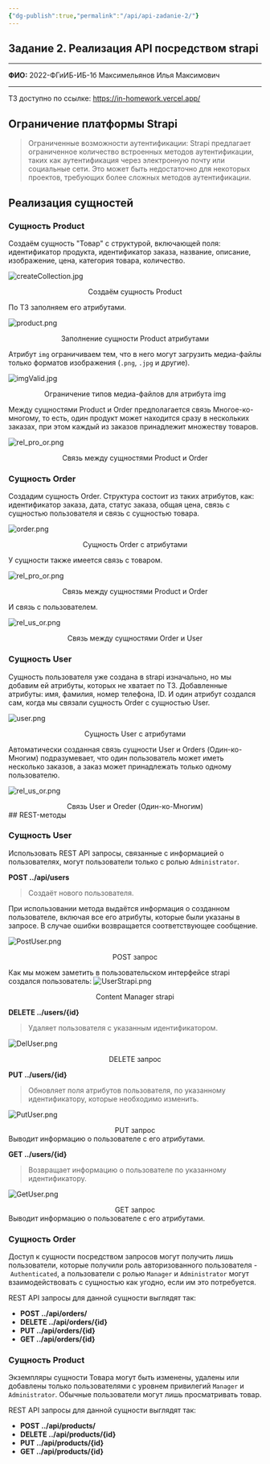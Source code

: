 ```yaml
---
{"dg-publish":true,"permalink":"/api/api-zadanie-2/"}
---
```



## Задание 2. Реализация API посредством strapi

---

**ФИО:** 2022-ФГиИБ-ИБ-1б Максимельянов Илья Максимович

---

ТЗ доступно по ссылке: https://in-homework.vercel.app/

## Ограничение платформы Strapi

>Ограниченные возможности аутентификации: Strapi предлагает ограниченное количество встроенных методов аутентификации, таких как аутентификация через электронную почту или социальные сети. Это может быть недостаточно для некоторых проектов, требующих более сложных методов аутентификации.

## Реализация сущностей
### Сущность Product

Создаём сущность "Товар" с структурой, включающей поля: идентификатор продукта, идентификатор заказа, название, описание, изображение, цена, категория товара, количество.

![createCollection.jpg](/img/user/media/createCollection.jpg)
<center>Создаём сущность Product</center>

По ТЗ заполняем его атрибутами.

![product.png](/img/user/media/product.png)
<center>Заполнение сущности Product атрибутами</center>

Атрибут `img` ограничиваем тем, что в него могут загрузить медиа-файлы только форматов изображения (`.png`, `.jpg` и другие).

![imgValid.jpg](/img/user/media/imgValid.jpg)
<center>Ограничение типов медиа-файлов для атрибута img</center>

Между сущностями Product и Order предполагается связь Многое-ко-многому, то есть, один продукт может находится сразу в нескольких заказах, при этом каждый из заказов принадлежит множеству товаров.

![rel_pro_or.png](/img/user/media/rel_pro_or.png)
<center>Связь между сущностями Product и Order</center>

### Сущность Order

Создадим сущность Order. Структура состоит из таких атрибутов, как: идентификатор заказа, дата, статус заказа, общая цена, связь с сущностью пользователя и связь с сущностью товара.

![order.png](/img/user/media/order.png)
<center>Сущность Order с атрибутами</center>

У сущности также имеется связь с товаром.

![rel_pro_or.png](/img/user/media/rel_pro_or.png)
<center>Связь между сущностями Product и Order</center>

И связь с пользователем.

![rel_us_or.png](/img/user/media/rel_us_or.png)
<center>Связь между сущностями Order и User</center>

### Сущность User

Сущность пользователя уже создана в strapi изначально, но мы добавим ей атрибуты, которых не хватает по ТЗ.
Добавленные атрибуты: имя, фамилия, номер телефона, ID. И один атрибут создался сам, когда мы связали сущность Order с сущностью User.

![user.png](/img/user/media/user.png)
<center>Сущность User с атрибутами</center>

Автоматически созданная связь сущности User и Orders (Один-ко-Многим) подразумевает, что один пользователь может иметь несколько заказов, а заказ может принадлежать только одному пользователю.

![rel_us_or.png](/img/user/media/rel_us_or.png)
<center>Связь User и Oreder (Один-ко-Многим)</center>
## REST-методы

### Сущность User

Использовать REST API запросы, связанные с информацией о пользователях, могут пользователи только с ролью `Administrator`. 

**POST ../api/users**

> Создаёт нового пользователя.

При использовании метода выдаётся информация о созданном пользователе, включая все его атрибуты, которые были указаны в запросе. 
В случае ошибки возвращается соответствующее сообщение.

![PostUser.png](/img/user/media/PostUser.png)
<center>POST запрос</center>

Как мы можем заметить в пользовательском интерфейсе strapi создался пользователь:
![UserStrapi.png](/img/user/media/UserStrapi.png)
<center>Content Manager strapi</center>

**DELETE ../users/{id}**

> Удаляет пользователя с указанным идентификатором.

![DelUser.png](/img/user/media/DelUser.png)
<center>DELETE запрос</center>

**PUT ../users/{id}**

> Обновляет поля атрибутов пользователя, по указанному идентификатору, которые необходимо изменить.

![PutUser.png](/img/user/media/PutUser.png)
<center>PUT запрос</center>
Выводит информацию о пользователе с его атрибутами.

**GET ../users/{id}**

> Возвращает информацию о пользователе по указанному идентификатору.

![GetUser.png](/img/user/media/GetUser.png)
<center>GET запрос</center>
Выводит информацию о пользователе с его атрибутами.

### Сущность Order

Доступ к сущности посредством запросов могут получить лишь пользователи, которые получили роль авторизованного пользователя - `Authenticated`, а пользователи с ролью `Manager` и `Administrator` могут взаимодействовать с сущностью как угодно, если им это потребуется.

REST API запросы для данной сущности выглядят так:

- **POST ../api/orders/**
- **DELETE ../api/orders/{id}**
- **PUT ../api/orders/{id}**
- **GET ../api/orders/{id}**

### Сущность Product

Экземпляры сущности Товара могут быть изменены, удалены или добавлены только пользователями с уровнем привилегий `Manager` и `Administrator`. Обычные пользователи могут лишь просматривать товар.

REST API запросы для данной сущности выглядят так:

- **POST ../api/products/**
- **DELETE ../api/products/{id}**
- **PUT ../api/products/{id}**
- **GET ../api/products/{id}**